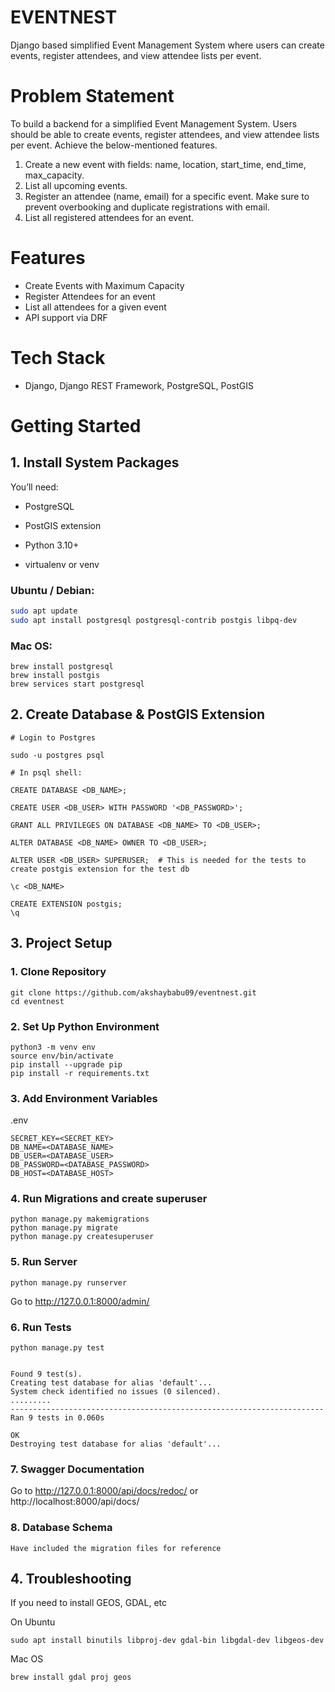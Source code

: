 # EVENTNEST
Django based simplified Event Management System where users can create events, register attendees, and view attendee lists per event.


# Problem Statement

To build a backend for a simplified Event Management System. Users should be able to create events, register attendees, and view attendee lists per event. Achieve the below-mentioned features.

1. Create a new event with fields: name, location, start_time, end_time, max_capacity.
2. List all upcoming events.
3. Register an attendee (name, email) for a specific event. Make sure to prevent overbooking and  duplicate registrations with email.
4. List all registered attendees for an event.


# Features

- Create Events with Maximum Capacity
- Register Attendees for an event
- List all attendees for a given event
- API support via DRF


# Tech Stack

- Django, Django REST Framework, PostgreSQL, PostGIS



<!-- GETTING STARTED -->
# Getting Started

## 1. Install System Packages

You’ll need:

* PostgreSQL

* PostGIS extension

* Python 3.10+

* virtualenv or venv

### Ubuntu / Debian:
```bash
sudo apt update
sudo apt install postgresql postgresql-contrib postgis libpq-dev
```

### Mac OS:
```
brew install postgresql
brew install postgis
brew services start postgresql
```

## 2. Create Database & PostGIS Extension
```
# Login to Postgres

sudo -u postgres psql

# In psql shell:

CREATE DATABASE <DB_NAME>;

CREATE USER <DB_USER> WITH PASSWORD '<DB_PASSWORD>';

GRANT ALL PRIVILEGES ON DATABASE <DB_NAME> TO <DB_USER>;

ALTER DATABASE <DB_NAME> OWNER TO <DB_USER>;

ALTER USER <DB_USER> SUPERUSER;  # This is needed for the tests to create postgis extension for the test db

\c <DB_NAME>

CREATE EXTENSION postgis;
\q
```



## 3. Project Setup
### 1. Clone Repository

```
git clone https://github.com/akshaybabu09/eventnest.git
cd eventnest
```

### 2. Set Up Python Environment

```
python3 -m venv env
source env/bin/activate
pip install --upgrade pip
pip install -r requirements.txt
```

### 3. Add Environment Variables

.env
```
SECRET_KEY=<SECRET_KEY>
DB_NAME=<DATABASE_NAME>
DB_USER=<DATABASE_USER>
DB_PASSWORD=<DATABASE_PASSWORD>
DB_HOST=<DATABASE_HOST>
```

### 4. Run Migrations and create superuser

```
python manage.py makemigrations
python manage.py migrate
python manage.py createsuperuser
```

### 5. Run Server

```
python manage.py runserver
```
Go to http://127.0.0.1:8000/admin/

### 6. Run Tests

```
python manage.py test


Found 9 test(s).
Creating test database for alias 'default'...
System check identified no issues (0 silenced).
.........
----------------------------------------------------------------------
Ran 9 tests in 0.060s

OK
Destroying test database for alias 'default'...

```

### 7. Swagger Documentation

Go to http://127.0.0.1:8000/api/docs/redoc/ or http://localhost:8000/api/docs/ 


### 8. Database Schema

```
Have included the migration files for reference
```



## 4. Troubleshooting
If you need to install GEOS, GDAL, etc

On Ubuntu
```
sudo apt install binutils libproj-dev gdal-bin libgdal-dev libgeos-dev
```

Mac OS
```
brew install gdal proj geos
```

